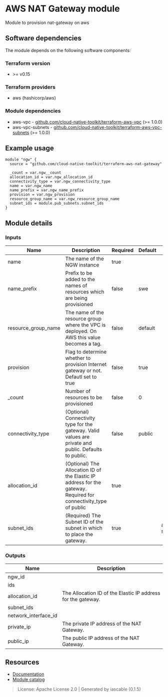 # AWS NAT Gateway module

Module to provision nat-gateway on aws


## Software dependencies

The module depends on the following software components:

### Terraform version

- \>= v0.15

### Terraform providers


- aws (hashicorp/aws)

### Module dependencies


- aws-vpc - [github.com/cloud-native-toolkit/terraform-aws-vpc](https://github.com/cloud-native-toolkit/terraform-aws-vpc) (>= 1.0.0)
- aws-vpc-subnets - [github.com/cloud-native-toolkit/terraform-aws-vpc-subnets](https://github.com/cloud-native-toolkit/terraform-aws-vpc-subnets) (>= 1.0.0)

## Example usage

```hcl
module "ngw" {
  source = "github.com/cloud-native-toolkit/terraform-aws-nat-gateway"

  _count = var.ngw__count
  allocation_id = var.ngw_allocation_id
  connectivity_type = var.ngw_connectivity_type
  name = var.ngw_name
  name_prefix = var.ngw_name_prefix
  provision = var.ngw_provision
  resource_group_name = var.ngw_resource_group_name
  subnet_ids = module.pub_subnets.subnet_ids
}

```

## Module details

### Inputs

| Name | Description | Required | Default | Source |
|------|-------------|---------|----------|--------|
| name | The name of the NGW instance | true |  |  |
| name_prefix | Prefix to be added to the names of resources which are being provisioned | false | swe |  |
| resource_group_name | The name of the resource group where the VPC is deployed. On AWS this value becomes a tag. | false | default |  |
| provision | Flag to determine whether to provision Internet gateway or not. Defautl set to true | false | true |  |
| _count | Number of resources to be provisioned | false | 0 |  |
| connectivity_type | (Optional) Connectivity type for the gateway. Valid values are private and public. Defaults to public. | false | public |  |
| allocation_id | (Optional) The Allocation ID of the Elastic IP address for the gateway. Required for connectivity_type of public | true |  |  |
| subnet_ids | (Required) The Subnet ID of the subnet in which to place the gateway.   | true |  | aws-vpc-subnets.subnet_ids |

### Outputs

| Name | Description |
|------|-------------|
| ngw_id    |  |
| ids   |  |
| allocation_id    | The Allocation ID of the Elastic IP address for the gateway. |
| subnet_ids    |  |
| network_interface_id     |  |
| private_ip     | The private IP address of the NAT Gateway. |
| public_ip     | The public IP address of the NAT Gateway. |

## Resources

- [Documentation](https://operate.cloudnativetoolkit.dev)
- [Module catalog](https://modules.cloudnativetoolkit.dev)

> License: Apache License 2.0 | Generated by iascable (0.1.5)
